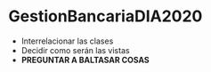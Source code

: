 # GestionBancariaDIA2020

- Interrelacionar las clases
- Decidir como serán las vistas
- **PREGUNTAR A BALTASAR COSAS**

